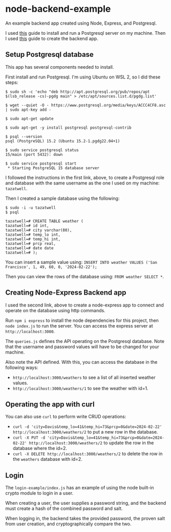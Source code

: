 # node-backend-example

An example backend app created using Node, Express, and Postgresql.

I used [this](https://www.digitalocean.com/community/tutorials/how-to-install-and-use-postgresql-on-ubuntu-20-04) guide to install and run a Postgresql server on my machine. Then I used [this](https://blog.logrocket.com/crud-rest-api-node-js-express-postgresql/) guide to create the backend app.

## Setup Postgresql database

This app has several components needed to install.

First install and run Postgresql. I'm using Ubuntu on WSL 2, so I did these steps:

```
$ sudo sh -c 'echo "deb http://apt.postgresql.org/pub/repos/apt $(lsb_release -cs)-pgdg main" > /etc/apt/sources.list.d/pgdg.list'
 
$ wget --quiet -O - https://www.postgresql.org/media/keys/ACCC4CF8.asc | sudo apt-key add -
 
$ sudo apt-get update
 
$ sudo apt-get -y install postgresql postgresql-contrib
 
$ psql --version
psql (PostgreSQL) 15.2 (Ubuntu 15.2-1.pgdg22.04+1)
 
$ sudo service postgresql status
15/main (port 5432): down
 
$ sudo service postgresql start
 * Starting PostgreSQL 15 database server
```

I followed the instructions in the first link, above, to create a Postgresql role and database with the same username as the one I used on my machine: `tazatwell`.

Then I created a sample database using the following:

```
$ sudo -i -u tazatwell
$ psql

tazatwell=# CREATE TABLE weather (
tazatwell=# id int,
tazatwell=# city varchar(80),
tazatwell=# temp_lo int,
tazatwell=# temp_hi int,
tazatwell=# prcp real,
tazatwell=# date date
tazatwell=# );
```

You can insert a sample value using: `INSERT INTO weather VALUES ('San Francisco', 1, 49, 60, 0, '2024-02-22');`

Then you can view the rows of the database using: `FROM weather SELECT *`.

## Creating Node-Express Backend app

I used the second link, above to create a node-express app to connect and operate on the database using http commands.

Run `npm i express` to install the node dependencies for this project, then `node index.js` to run the server. You can access the express server at `http://localhost:3000`.

The `queries.js` defines the API operating on the Postgresql database. Note that the username and password values will have to be changed for your machine.

Also note the API defined. With this, you can access the database in the following ways:

- `http://localhost:3000/weathers` to see a list of all inserted weather values.
- `http://localhost:3000/weathers/1` to see the weather with id=1.

## Operating the app with curl

You can also use `curl` to perform write CRUD operations:

- `curl -d 'city=Davis&temp_lo=41&temp_hi=73&prcp=0&date=2024-02-22' http://localhost:3000/weathers/2` to put a new row in the database.
- `curl -X PUT -d 'city=Davis&temp_lo=41&temp_hi=73&prcp=0&date=2024-02-22' http://localhost:3000/weathers/2` to update the row in the database where the id=2.
- `curl -X DELETE http://localhost:3000/weathers/2` to delete the row in the `weathers` database with id=2.

## Login

The `login-example/index.js` has an example of using the node built-in crypto module to login in a user.

When creating a user, the user supplies a password string, and the backend must create a hash of the combined password and salt.

When logging in, the backend takes the provided password, the proven salt from user creation, and cryptographically compare the two.
